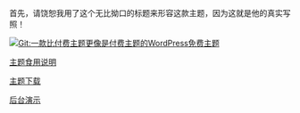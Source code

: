 首先，请饶恕我用了这个无比拗口的标题来形容这款主题，因为这就是他的真实写照！

[![Git:一款比付费主题更像是付费主题的WordPress免费主题](https://wx3.sinaimg.cn/large/006UFFRzly1fyyfvw94ctj312w0dntbz.jpg "Git:一款比付费主题更像是付费主题的WordPress免费主题")](https://wx3.sinaimg.cn/large/006UFFRzly1fyyfvw94ctj312w0dntbz.jpg "Git:一款比付费主题更像是付费主题的WordPress免费主题")

[主题食用说明](https://gitcafe.net/archives/3275.html)

[主题下载](https://coding.net/u/googlo/p/Git/git/archive/alpha)

[后台演示](https://gitcafe.net/template/admin.htm)
